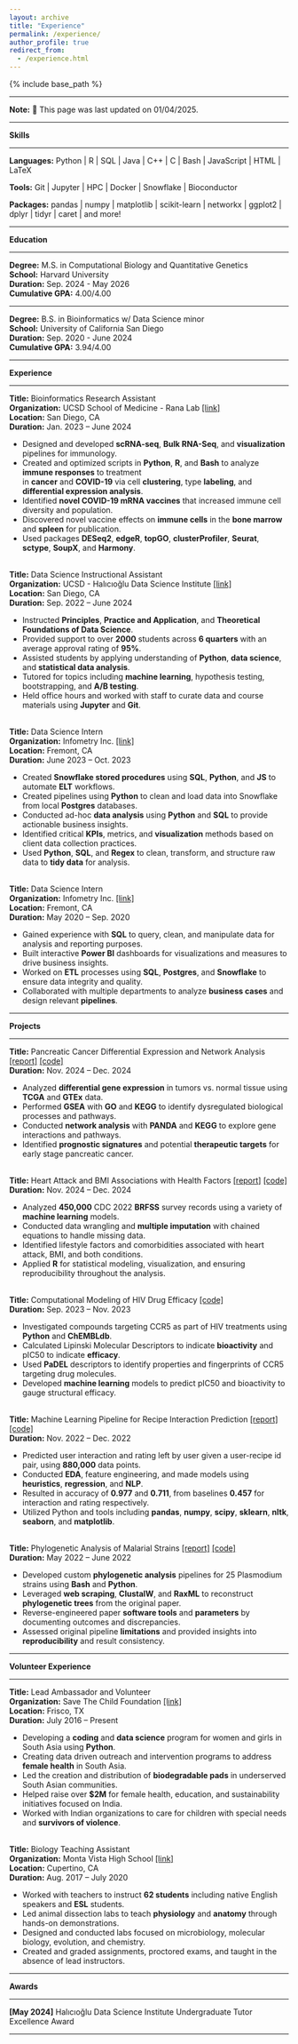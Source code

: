```yaml
---
layout: archive
title: "Experience"
permalink: /experience/
author_profile: true
redirect_from:
  - /experience.html
---
```


{% include base_path %}

---

**Note:** 🔨 This page was last updated on 01/04/2025.

---

**Skills**

---

**Languages:** Python  \|  R  \|   SQL  \|  Java  \|  C++  \|  C \|  Bash  \|  JavaScript \| HTML \| LaTeX  

**Tools:** Git \| Jupyter \| HPC \| Docker \| Snowflake \| Bioconductor

**Packages:** pandas \| numpy \| matplotlib \| scikit-learn \| networkx \| ggplot2 \| dplyr \| tidyr \| caret \| and more!

---

**Education**

---

**Degree:** M.S. in Computational Biology and Quantitative Genetics \
**School:** Harvard University \
**Duration:** Sep. 2024 - May 2026 \
**Cumulative GPA:** 4.00/4.00 

---

**Degree:** B.S. in Bioinformatics w/ Data Science minor \
**School:** University of California San Diego \
**Duration:** Sep. 2020 - June 2024 \
**Cumulative GPA:** 3.94/4.00 

---

**Experience**

---

**Title:** Bioinformatics Research Assistant \
**Organization:** UCSD School of Medicine - Rana Lab [\[link\]](https://ranalab.ucsd.edu/) \
**Location:** San Diego, CA	\
**Duration:** Jan. 2023 – June 2024
   * Designed and developed **scRNA-seq**, **Bulk RNA-Seq**, and **visualization** pipelines for immunology.
   * Created and optimized scripts in **Python**, **R**, and **Bash** to analyze **immune responses** to treatment \
in **cancer** and **COVID-19** via cell **clustering**, type **labeling**, and **differential expression analysis**.
   * Identified **novel COVID-19 mRNA vaccines** that increased immune cell diversity and population.
   * Discovered novel vaccine effects on **immune cells** in the **bone marrow** and **spleen** for publication.
   * Used packages **DESeq2**, **edgeR**, **topGO**, **clusterProfiler**, **Seurat**, **sctype**, **SoupX**, and **Harmony**.
<br/><br/>

**Title:** Data Science Instructional Assistant \
**Organization:** UCSD - Halıcıoğlu Data Science Institute [\[link\]](https://datascience.ucsd.edu/) \
**Location:** San Diego, CA	\
**Duration:** Sep. 2022 – June 2024
  * Instructed **Principles**, **Practice and Application**, and **Theoretical Foundations of Data Science**.
  * Provided support to over **2000** students across **6 quarters** with an average approval rating of **95%**.
  * Assisted students by applying understanding of **Python**, **data science**, and **statistical data analysis**.
  * Tutored for topics including **machine learning**, hypothesis testing, bootstrapping, and **A/B testing**. 
  * Held office hours and worked with staff to curate data and course materials using **Jupyter** and **Git**.
<br/><br/>

**Title:** Data Science Intern \
**Organization:** Infometry Inc. [\[link\]](https://www.infometry.net/) \
**Location:** Fremont, CA	\
**Duration:** June 2023 – Oct. 2023
  * Created **Snowflake stored procedures** using **SQL**, **Python**, and **JS** to automate **ELT** workflows.
  * Created pipelines using **Python** to clean and load data into Snowflake from local **Postgres** databases.
  * Conducted ad-hoc **data analysis** using **Python** and **SQL** to provide actionable business insights.
  * Identified critical **KPIs**, metrics, and **visualization** methods based on client data collection practices.
  * Used **Python**, **SQL**, and **Regex** to clean, transform, and structure raw data to **tidy data** for analysis.
<br/><br/>

**Title:** Data Science Intern \
**Organization:** Infometry Inc. [\[link\]](https://www.infometry.net/) \
**Location:** Fremont, CA	\
**Duration:** May 2020 – Sep. 2020 
  * Gained experience with **SQL** to query, clean, and manipulate data for analysis and reporting purposes.
  * Built interactive **Power BI** dashboards for visualizations and measures to drive business insights.
  * Worked on **ETL** processes using **SQL**, **Postgres**, and **Snowflake** to ensure data integrity and quality.
  * Collaborated with multiple departments to analyze **business cases** and design relevant **pipelines**.
    
---

**Projects**

---

**Title:** Pancreatic Cancer Differential Expression and Network Analysis [\[report\]](/files/BST280-Final-Project.html) [\[code\]](https://github.com/harshi-saha/bst280-final/tree/main/BST280_Final_Project) \
**Duration:** Nov. 2024 – Dec. 2024
  * Analyzed **differential gene expression** in tumors vs. normal tissue using **TCGA** and **GTEx** data.
  * Performed **GSEA** with **GO** and **KEGG** to identify dysregulated biological processes and pathways.
  * Conducted **network analysis** with **PANDA** and **KEGG** to explore gene interactions and pathways.
  * Identified **prognostic signatures** and potential **therapeutic targets** for early stage pancreatic cancer.
<br/><br/>

**Title:** Heart Attack and BMI Associations with Health Factors [\[report\]](/files/BST210-Final-Project.pdf) [\[code\]](https://github.com/harshi-saha/bst210-final) \
**Duration:** Nov. 2024 – Dec. 2024
  * Analyzed **450,000** CDC 2022 **BRFSS** survey records using a variety of **machine learning** models.
  * Conducted data wrangling and **multiple imputation** with chained equations to handle missing data.
  * Identified lifestyle factors and comorbidities associated with heart attack, BMI, and both conditions.
  * Applied **R** for statistical modeling, visualization, and ensuring reproducibility throughout the analysis.
<br/><br/>

**Title:** Computational Modeling of HIV Drug Efficacy [\[code\]](https://github.com/harshi-saha/bioinfo-projects/tree/main/hiv-cdd-project) \
**Duration:**  Sep. 2023 – Nov. 2023
  * Investigated compounds targeting CCR5 as part of HIV treatments using **Python** and **ChEMBLdb**.
  * Calculated Lipinski Molecular Descriptors to indicate **bioactivity** and pIC50 to indicate **efficacy**.
  * Used **PaDEL** descriptors to identify properties and fingerprints of CCR5 targeting drug molecules.
  * Developed **machine learning** models to predict pIC50 and bioactivity to gauge structural efficacy.
<br/><br/>

**Title:** Machine Learning Pipeline for Recipe Interaction Prediction [\[report\]](/files/food-com-project.pdf) [\[code\]](https://github.com/harshi-saha/cse158-assignments/tree/main/assignment-2) \
**Duration:** Nov. 2022 – Dec. 2022
  * Predicted user interaction and rating left by user given a user-recipe id pair, using **880,000** data points.
  * Conducted **EDA**, feature engineering, and made models using **heuristics**, **regression**, and **NLP**.
  * Resulted in accuracy of **0.977** and **0.711**, from baselines **0.457** for interaction and rating respectively.
  * Utilized Python and tools including **pandas**, **numpy**, **scipy**, **sklearn**, **nltk**, **seaborn**, and **matplotlib**.
<br/><br/>

**Title:** Phylogenetic Analysis of Malarial Strains [\[report\]](/files/phylogenetics-project.pdf) [\[code\]](https://github.com/harshi-saha/cse185-final-project) \
**Duration:** May 2022 – June 2022 
  * Developed custom **phylogenetic analysis** pipelines for 25 Plasmodium strains using **Bash** and **Python**.
  * Leveraged **web scraping**, **ClustalW**, and **RaxML** to reconstruct **phylogenetic trees** from the original paper.
  * Reverse-engineered paper **software tools** and **parameters** by documenting outcomes and discrepancies.
  * Assessed original pipeline **limitations** and provided insights into **reproducibility** and result consistency.

---

**Volunteer Experience**

---

**Title:** Lead Ambassador and Volunteer \
**Organization:** Save The Child Foundation [\[link\]](https://www.savethechild.org/) \
**Location:** Frisco, TX	\
**Duration:** July 2016 – Present 
  * Developing a **coding** and **data science** program for women and girls in South Asia using **Python**.
  * Creating data driven outreach and intervention programs to address **female health** in South Asia.
  * Led the creation and distribution of **biodegradable pads** in underserved South Asian communities.
  * Helped raise over **$2M** for female health, education, and sustainability initiatives focused on India.
  * Worked with Indian organizations to care for children with special needs and **survivors of violence**.
<br/><br/>

**Title:** Biology Teaching Assistant \
**Organization:** Monta Vista High School [\[link\]](https://mvhs.fuhsd.org/) \
**Location:** Cupertino, CA	\
**Duration:** Aug. 2017 – July 2020 
  * Worked with teachers to instruct **62 students** including native English speakers and **ESL** students.
  * Led animal dissection labs to teach **physiology** and **anatomy** through hands-on demonstrations. 
  * Designed and conducted labs focused on microbiology, molecular biology, evolution, and chemistry.
  * Created and graded assignments, proctored exams, and taught in the absence of lead instructors.

---

**Awards**

---

**\[May 2024\]** Halıcıoğlu Data Science Institute Undergraduate Tutor Excellence Award 

---
